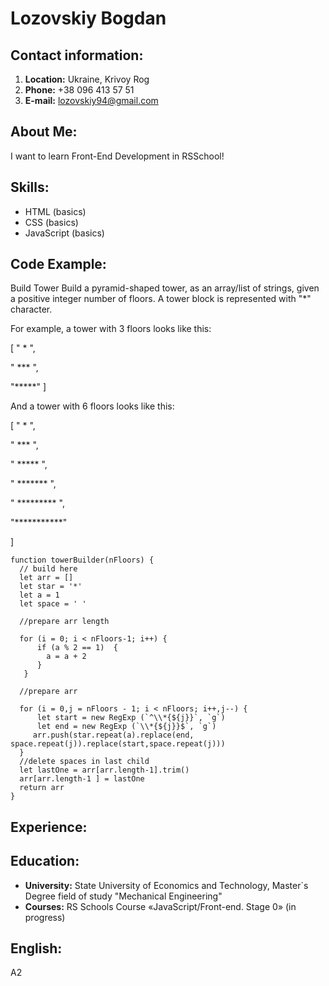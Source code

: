 # Lozovskiy Bogdan
## Contact information:
1. **Location:** Ukraine, Krivoy Rog
2. **Phone:** +38 096 413 57 51
3. **E-mail:** lozovskiy94@gmail.com
## About Me:
I want to learn Front-End Development in RSSchool!
## Skills:
* HTML (basics)
* CSS (basics)
* JavaScript (basics)
## Code Example:
Build Tower
Build a pyramid-shaped tower, as an array/list of strings, given a positive integer number of floors. A tower block is represented with "*" character.

For example, a tower with 3 floors looks like this:

[
  "  *  ",
  
  " *** ", 
  
  "*****"
]

And a tower with 6 floors looks like this:

[
  "     *     ", 
  
  "    ***    ", 
  
  "   *****   ", 
  
  "  *******  ", 
  
  " ********* ", 
  
  "***********"
  
]
``` 
function towerBuilder(nFloors) {
  // build here
  let arr = []
  let star = '*'
  let a = 1
  let space = ' '
  
  //prepare arr length
  
  for (i = 0; i < nFloors-1; i++) { 
      if (a % 2 == 1)  {
        a = a + 2    
      }
   }
   
  //prepare arr
  
  for (i = 0,j = nFloors - 1; i < nFloors; i++,j--) {
      let start = new RegExp (`^\\*{${j}}`, `g`)
      let end = new RegExp (`\\*{${j}}$`, `g`)
     arr.push(star.repeat(a).replace(end, space.repeat(j)).replace(start,space.repeat(j)))
  }
  //delete spaces in last child
  let lastOne = arr[arr.length-1].trim()
  arr[arr.length-1 ] = lastOne
  return arr
}
```
## Experience:
## Education:
* **University:** State University of Economics and Technology, Master`s Degree field of study "Mechanical Engineering"
* **Courses:** RS Schools Course «JavaScript/Front-end. Stage 0» (in progress)
## English:
A2 
